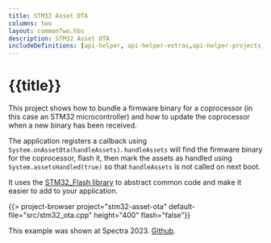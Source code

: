 ```yaml
---
title: STM32 Asset OTA
columns: two
layout: commonTwo.hbs
description: STM32 Asset OTA
includeDefinitions: [api-helper, api-helper-extras,api-helper-projects,ble-serial,zip]
---
```


# {{title}}

This project shows how to bundle a firmware binary for a coprocessor (in this case an STM32 microcontroller) and how to update the coprocessor when a new binary has been received.

The application registers a callback using `System.onAssetOta(handleAssets)`. `handleAssets` will find the firmware binary for the coprocessor, flash it, then mark the assets as handled using `System.assetsHandled(true)` so that `handleAssets` is not called on next boot.

It uses the [STM32_Flash library](https://github.com/particle-iot/STM32_Flash) to abstract common code and make it easier to add to your application.

{{> project-browser project="stm32-asset-ota" default-file="src/stm32_ota.cpp" height="400" flash="false"}}


This example was shown at Spectra 2023. [Github](https://github.com/particle-iot/asset-ota-examples).

